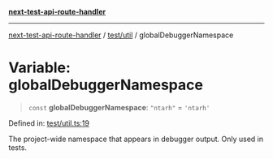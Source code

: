 [**next-test-api-route-handler**](../../../README.md)

***

[next-test-api-route-handler](../../../README.md) / [test/util](../README.md) / globalDebuggerNamespace

# Variable: globalDebuggerNamespace

> `const` **globalDebuggerNamespace**: `"ntarh"` = `'ntarh'`

Defined in: [test/util.ts:19](https://github.com/Xunnamius/next-test-api-route-handler/blob/e9d6c65a2563c98f0367b0ff43cd7ea952acf10a/test/util.ts#L19)

The project-wide namespace that appears in debugger output. Only used in
tests.
